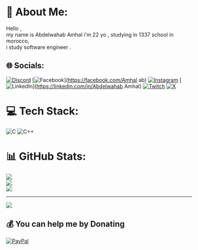 # 💫 About Me:
Hello ,<br>my name is Abdelwahab Amhal i'm 22 yo , studying in 1337 school in morocco,<br>i study software engineer .


## 🌐 Socials:
[![Discord](https://img.shields.io/badge/Discord-%237289DA.svg?logo=discord&logoColor=white)](https://discord.gg/aamhal) [![Facebook](https://img.shields.io/badge/Facebook-%231877F2.svg?logo=Facebook&logoColor=white)](https://facebook.com/Amhal ab) [![Instagram](https://img.shields.io/badge/Instagram-%23E4405F.svg?logo=Instagram&logoColor=white)](https://instagram.com/amhal_ab) [![LinkedIn](https://img.shields.io/badge/LinkedIn-%230077B5.svg?logo=linkedin&logoColor=white)](https://linkedin.com/in/Abdelwahab Amhal) [![Twitch](https://img.shields.io/badge/Twitch-%239146FF.svg?logo=Twitch&logoColor=white)](https://twitch.tv/t2icchi) [![X](https://img.shields.io/badge/X-black.svg?logo=X&logoColor=white)](https://x.com/Amhal_AB) 

# 💻 Tech Stack:
![C](https://img.shields.io/badge/c-%2300599C.svg?style=for-the-badge&logo=c&logoColor=white) ![C++](https://img.shields.io/badge/c++-%2300599C.svg?style=for-the-badge&logo=c%2B%2B&logoColor=white)
# 📊 GitHub Stats:
![](https://github-readme-stats.vercel.app/api?username=aamhal&theme=dark&hide_border=false&include_all_commits=false&count_private=false)<br/>
![](https://github-readme-streak-stats.herokuapp.com/?user=aamhal&theme=dark&hide_border=false)<br/>
![](https://github-readme-stats.vercel.app/api/top-langs/?username=aamhal&theme=dark&hide_border=false&include_all_commits=false&count_private=false&layout=compact)

---
[![](https://visitcount.itsvg.in/api?id=aamhal&icon=0&color=0)](https://visitcount.itsvg.in)

  ## 💰 You can help me by Donating
  [![PayPal](https://img.shields.io/badge/PayPal-00457C?style=for-the-badge&logo=paypal&logoColor=white)](https://paypal.me/Amhalab) 

  
<!-- Proudly created with GPRM ( https://gprm.itsvg.in ) -->
